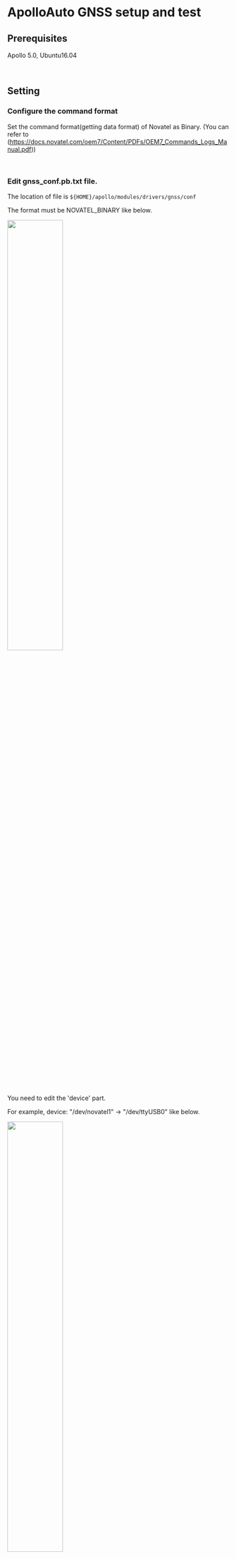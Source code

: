 
# ApolloAuto GNSS setup and test

## Prerequisites
Apollo 5.0, Ubuntu16.04

<br>

## Setting
### Configure the command format

Set the command format(getting data format) of Novatel as Binary. (You can refer to (https://docs.novatel.com/oem7/Content/PDFs/OEM7_Commands_Logs_Manual.pdf))

<br>

### Edit gnss_conf.pb.txt file.

The location of file is <code>${HOME}/apollo/modules/drivers/gnss/conf</code>

The format must be NOVATEL_BINARY like below.

<img src="https://user-images.githubusercontent.com/72431755/95695697-4991db00-0c73-11eb-964a-e92a19d38378.png" width="50%" height="50%"></img>

<br>
You need to edit the 'device' part.

For example, device: "/dev/novatel1" -> "/dev/ttyUSB0" like below.

<img src="https://user-images.githubusercontent.com/72431755/95695758-72b26b80-0c73-11eb-9b67-d7f03226954d.png" width="50%" height="50%"></img>

<br>
Then comment out the 'rtk_from' part like below.

<img src="https://user-images.githubusercontent.com/72431755/95695773-8231b480-0c73-11eb-94f6-35a2b7455899.png" width="50%" height="50%"></img>

<br>


### Change access permisstion of USB file

<code>chmod 777 /dev/ttyUSB0</code>

<br>

## Test
### Launch gnss.launch file to test

<code>cyber_launch start /modules/drivers/gnss/launch/gnss.launch</code>

### Run cyber_monitor to check the message

<code><cyber_monitor/code>
## How to log the GNSS message
### To log
<code>cyber_recorder record -a</code>

### To play
<code>cyber_recorder record play -f ~.record</code>
